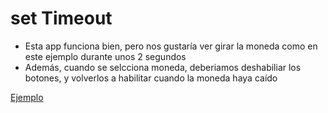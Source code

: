 # set Timeout

- Esta app funciona bien, pero nos gustaría ver girar la moneda como en este ejemplo durante unos 2 segundos
- Además, cuando se selcciona moneda, deberiamos deshabiliar los botones, y volverlos a habilitar cuando la moneda haya caído

[Ejemplo](https://js-beginners.github.io/coin-toss-game-2/)